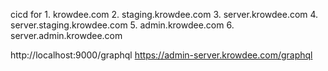 cicd for 1. krowdee.com
         2. staging.krowdee.com
         3. server.krowdee.com
         4. server.staging.krowdee.com
         5. admin.krowdee.com
         6. server.admin.krowdee.com



http://localhost:9000/graphql
https://admin-server.krowdee.com/graphql